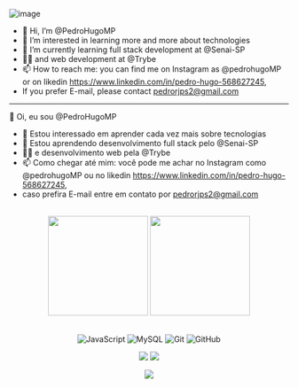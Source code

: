 
![image](https://user-images.githubusercontent.com/111189928/218187652-7940300f-9d44-4417-9e97-4fc14614644b.png)


- 👋 Hi, I’m @PedroHugoMP
- 👀 I’m interested in learning more and more about technologies
- 🌱 I’m currently learning full stack development at @Senai-SP
- 👨‍💻 and web development at @Trybe
- 📫 How to reach me: you can find me on Instagram as @pedrohugoMP or on likedin https://www.linkedin.com/in/pedro-hugo-568627245,
- If you prefer E-mail, please contact pedrorjps2@gmail.com
- ------------------------------------------------------
👋 Oi, eu sou @PedroHugoMP
- 👀 Estou interessado em aprender cada vez mais sobre tecnologias
- 🌱 Estou aprendendo desenvolvimento full stack pelo @Senai-SP
- 👨‍💻 e desenvolvimento web pela @Trybe
- 📫 Como chegar até mim: você pode me achar no Instagram como @pedrohugoMP ou no likedin https://www.linkedin.com/in/pedro-hugo-568627245, 
- caso prefira E-mail entre em contato por pedrorjps2@gmail.com
<!---
PedroHugoMP/PedroHugoMP is a ✨ special ✨ repository because its `README.md` (this file) appears on your GitHub profile.
You can click the Preview link to take a look at your changes.
--->
<br>

<!-- GITHUB STATUS -->
<div align="center">
  <img height="180em" src="https://github-readme-stats.vercel.app/api?username=PedroHugoMP&show_icons=true&theme=dark&include_all_commits=true&count_private=true"/>
  <img height="180em" src="https://github-readme-stats.vercel.app/api/top-langs/?username=PedroHugoMP&layout=compact&langs_count=10&theme=dark"/>

  <!-- TEMAS: dark, radical, merko, gruvbox, tokyonight, onedark, cobalt, synthwave, highcontrast, dracula -->
</div>

<br>

<!-- TECNOLOGIAS -->
<div align="center">

![JavaScript](https://img.shields.io/badge/-JavaScript-black?style=flat-square&logo=javascript)
![MySQL](https://img.shields.io/badge/-MySQL-black?style=flat-square&logo=mysql)
![Git](https://img.shields.io/badge/-Git-black?style=flat-square&logo=git)
![GitHub](https://img.shields.io/badge/-GitHub-181717?style=flat-square&logo=github)

</div>

<!-- REDES SOCIAIS -->
<div align="center">
  <a href="https://instagram.com/midia_dev" target="_blank"><img src="https://img.shields.io/badge/-Instagram-%23E4405F?style=for-the-badge&logo=instagram&logoColor=white" target="_blank"></a>
  <a href="https://www.linkedin.com/in/pedro-hugo/" target="_blank"><img src="https://img.shields.io/badge/-LinkedIn-%230077B5?style=for-the-badge&logo=linkedin&logoColor=white" target="_blank"></a>  
   
  ![](https://visitor-badge.glitch.me/badge?page_id=PedroHugoMP)
</div>
